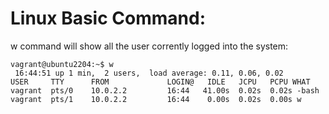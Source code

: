 # Linux Basic Command:

w command will show all the user corrently logged into the system:

```shell
vagrant@ubuntu2204:~$ w
 16:44:51 up 1 min,  2 users,  load average: 0.11, 0.06, 0.02
USER     TTY      FROM             LOGIN@   IDLE   JCPU   PCPU WHAT
vagrant  pts/0    10.0.2.2         16:44   41.00s  0.02s  0.02s -bash
vagrant  pts/1    10.0.2.2         16:44    0.00s  0.02s  0.00s w
```
